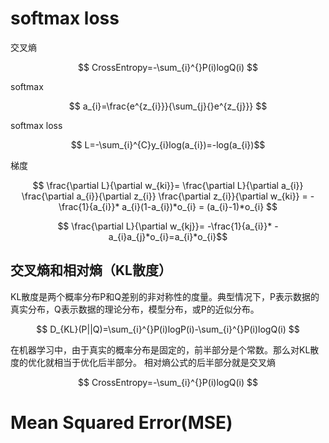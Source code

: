 # softmax loss

交叉熵

$$ CrossEntropy=-\sum_{i}^{}P(i)logQ(i) $$

softmax

$$ a_{i}=\frac{e^{z_{i}}}{\sum_{j}{}e^{z_{j}}} $$

softmax loss

$$ L=-\sum_{i}^{C}y_{i}log(a_{i})=-log(a_{i})$$

梯度

$$ \frac{\partial L}{\partial w_{ki}}= \frac{\partial L}{\partial a_{i}} \frac{\partial a_{i}}{\partial z_{i}} \frac{\partial z_{i}}{\partial w_{ki}} = -\frac{1}{a_{i}}* a_{i}(1-a_{i})*o_{i} = (a_{i}-1)*o_{i} $$

$$ \frac{\partial L}{\partial w_{kj}}= -\frac{1}{a_{i}}* -a_{i}a_{j}*o_{i}=a_{i}*o_{i}$$


## 交叉熵和相对熵（KL散度）

KL散度是两个概率分布P和Q差别的非对称性的度量。典型情况下，P表示数据的真实分布，Q表示数据的理论分布，模型分布，或P的近似分布。

$$ D_{KL}(P||Q)=\sum_{i}^{}P(i)logP(i)-\sum_{i}^{}P(i)logQ(i) $$

在机器学习中，由于真实的概率分布是固定的，前半部分是个常数。那么对KL散度的优化就相当于优化后半部分。
相对熵公式的后半部分就是交叉熵

$$ CrossEntropy=-\sum_{i}^{}P(i)logQ(i) $$

# Mean Squared Error(MSE)